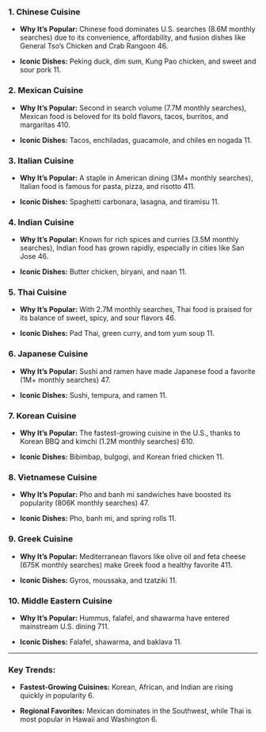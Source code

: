 ### **1. Chinese Cuisine**

- **Why It’s Popular:** Chinese food dominates U.S. searches (8.6M monthly searches) due to its convenience, affordability, and fusion dishes like General Tso’s Chicken and Crab Rangoon 46.
    
- **Iconic Dishes:** Peking duck, dim sum, Kung Pao chicken, and sweet and sour pork 11.
    

### **2. Mexican Cuisine**

- **Why It’s Popular:** Second in search volume (7.7M monthly searches), Mexican food is beloved for its bold flavors, tacos, burritos, and margaritas 410.
    
- **Iconic Dishes:** Tacos, enchiladas, guacamole, and chiles en nogada 11.
    

### **3. Italian Cuisine**

- **Why It’s Popular:** A staple in American dining (3M+ monthly searches), Italian food is famous for pasta, pizza, and risotto 411.
    
- **Iconic Dishes:** Spaghetti carbonara, lasagna, and tiramisu 11.
    

### **4. Indian Cuisine**

- **Why It’s Popular:** Known for rich spices and curries (3.5M monthly searches), Indian food has grown rapidly, especially in cities like San Jose 46.
    
- **Iconic Dishes:** Butter chicken, biryani, and naan 11.
    

### **5. Thai Cuisine**

- **Why It’s Popular:** With 2.7M monthly searches, Thai food is praised for its balance of sweet, spicy, and sour flavors 46.
    
- **Iconic Dishes:** Pad Thai, green curry, and tom yum soup 11.
    

### **6. Japanese Cuisine**

- **Why It’s Popular:** Sushi and ramen have made Japanese food a favorite (1M+ monthly searches) 47.
    
- **Iconic Dishes:** Sushi, tempura, and ramen 11.
    

### **7. Korean Cuisine**

- **Why It’s Popular:** The fastest-growing cuisine in the U.S., thanks to Korean BBQ and kimchi (1.2M monthly searches) 610.
    
- **Iconic Dishes:** Bibimbap, bulgogi, and Korean fried chicken 11.
    

### **8. Vietnamese Cuisine**

- **Why It’s Popular:** Pho and banh mi sandwiches have boosted its popularity (806K monthly searches) 47.
    
- **Iconic Dishes:** Pho, banh mi, and spring rolls 11.
    

### **9. Greek Cuisine**

- **Why It’s Popular:** Mediterranean flavors like olive oil and feta cheese (675K monthly searches) make Greek food a healthy favorite 411.
    
- **Iconic Dishes:** Gyros, moussaka, and tzatziki 11.
    

### **10. Middle Eastern Cuisine**

- **Why It’s Popular:** Hummus, falafel, and shawarma have entered mainstream U.S. dining 711.
    
- **Iconic Dishes:** Falafel, shawarma, and baklava 11.
    

---

### **Key Trends:**

- **Fastest-Growing Cuisines:** Korean, African, and Indian are rising quickly in popularity 6.
    
- **Regional Favorites:** Mexican dominates in the Southwest, while Thai is most popular in Hawaii and Washington 6.